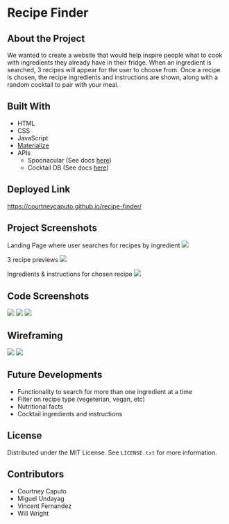 # Recipe Finder

## About the Project
We wanted to create a website that would help inspire people what to cook with ingredients they already have in their fridge. When an ingredient is searched, 3 recipes will appear for the user to choose from. Once a recipe is chosen, the recipe ingredients and instructions are shown, along with a random cocktail to pair with your meal.

## Built With
* HTML
* CSS
* JavaScript
* <a href="https://materializecss.com/">Materialize</a>
* APIs
    * Spoonacular (See docs <a href="https://spoonacular.com/food-api/docs">here</a>)
    * Cocktail DB (See docs <a href="https://www.thecocktaildb.com/">here</a>)

## Deployed Link
https://courtneycaputo.github.io/recipe-finder/

## Project Screenshots
Landing Page where user searches for recipes by ingredient
<img src="/assets/images/desktop-screenshot.png">

3 recipe previews
<img src="/assets/images/preview-screenshot.png">

Ingredients & instructions for chosen recipe
<img src="/assets/images/recipe-screenshot">

## Code Screenshots
<img src="/assets/images/html-screentshot.png">
<img src="/assets/images/css-screenshot.png">
<img src="/assets/images/js-screentshot.png">

## Wireframing
<img src="/assets/images/mainpage.png">
<img src="/assets/images/recipedetail.png">

## Future Developments
* Functionality to search for more than one ingredient at a time
* Filter on recipe type (vegeterian, vegan, etc)
* Nutritional facts
* Cocktail ingredients and instructions

## License
Distributed under the MIT License. See `LICENSE.txt` for more information.

## Contributors
* Courtney Caputo
* Miguel Undayag
* Vincent Fernandez
* Will Wright

